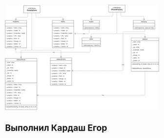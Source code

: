 ![alt text](https://github.com/Fritterus/Test_Task/blob/main/Class%20Diagram.png)
# Выполнил **Кардаш Егор**
